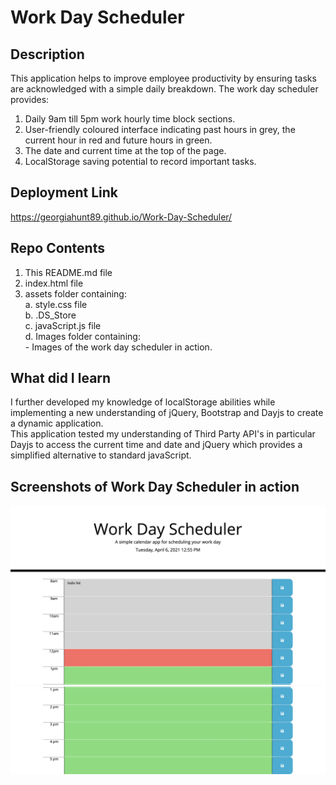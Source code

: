 # Work Day Scheduler

## Description
This application helps to improve employee productivity by ensuring tasks are acknowledged with a simple daily breakdown. The work day scheduler provides:
1. Daily 9am till 5pm work hourly time block sections.
2. User-friendly coloured interface indicating past hours in grey, the current hour in red and future hours in green.
3. The date and current time at the top of the page.
4. LocalStorage saving potential to record important tasks.

## Deployment Link
https://georgiahunt89.github.io/Work-Day-Scheduler/

## Repo Contents
1. This README.md file
2. index.html file
3. assets folder containing:<br>
     a. style.css file<br>
     b. .DS_Store<br>
     c. javaScript.js file<br>
     d. Images folder containing:<br>
          - Images of the work day scheduler in action.
       
## What did I learn
I further developed my knowledge of localStorage abilities while implementing a new understanding of jQuery, Bootstrap and Dayjs to create a dynamic application.
<br>
This application tested my understanding of Third Party API's in particular Dayjs to access the current time and date and jQuery which provides a simplified alternative to standard javaScript. 

## Screenshots of Work Day Scheduler in action
![Work-Day-Scheduler-9am-till-12pm](https://github.com/GeorgiaHunt89/Work-Day-Scheduler/blob/main/assets/Images/Work-Day-Scheduler-9am-till-12pm.png)
![Work-Day-Scheduler-12pm-till-5pm](https://github.com/GeorgiaHunt89/Work-Day-Scheduler/blob/main/assets/Images/Work-Day-Scheduler-12pm-till-5pm.png)
